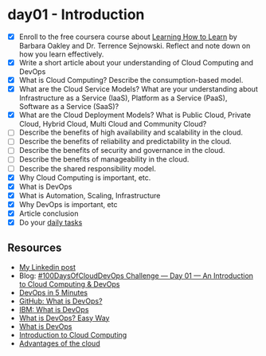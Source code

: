 # day01 - Introduction

- [x] Enroll to the free coursera course about [Learning How to Learn](https://www.coursera.org/learn/learning-how-to-learn) by Barbara Oakley and Dr. Terrence Sejnowski. Reflect and note down on how you learn effectively.
- [x] Write a short article about your understanding of Cloud Computing and DevOps
- [x] What is Cloud Computing? Describe the consumption-based model.
- [x] What are the Cloud Service Models? What are your understanding about Infrastructure as a Service (IaaS), Platform as a Service (PaaS), Software as a Service (SaaS)?
- [x] What are the Cloud Deployment Models? What is Public Cloud, Private Cloud, Hybrid Cloud, Multi Cloud and Community Cloud?
- [ ] Describe the benefits of high availability and scalability in the cloud.
- [ ] Describe the benefits of reliability and predictability in the cloud.
- [ ] Describe the benefits of security and governance in the cloud.
- [ ] Describe the benefits of manageability in the cloud.
- [ ] Describe the shared responsibility model.
- [x] Why Cloud Computing is important, etc.
- [x] What is DevOps
- [x] What is Automation, Scaling, Infrastructure
- [x] Why DevOps is important, etc
- [x] Article conclusion
- [x] Do your [daily tasks](https://github.com/agcdtmr/100DaysOfCloudDevOps/blob/main/README.md#do-the-work-work-work-work)

## Resources

- [My Linkedin post](https://www.linkedin.com/posts/anjcalleja_100daysofclouddevops-challenge-day-01-activity-7175857784616321024-y7jJ?utm_source=share&utm_medium=member_desktop)
- Blog: [#100DaysOfCloudDevOps Challenge — Day 01 — An Introduction to Cloud Computing & DevOps](https://anj.hashnode.dev/100daysofclouddevops-challenge-day-01-an-introduction-to-cloud-computing-devops)
- [DevOps in 5 Minutes](https://www.youtube.com/watch?v=Xrgk023l4lI)
- [GitHub: What is DevOps?](https://www.youtube.com/watch?v=kBV8gPVZNEE)
- [IBM: What is DevOps](https://www.youtube.com/watch?v=UbtB4sMaaNM&pp=ygUOd2hhdCBpcyBkZXZvcHM%3D)
- [What is DevOps? Easy Way](https://www.youtube.com/watch?v=_Gpe1Zn-1fE&t=43s)
- [What is DevOps](https://supriyasurkar.hashnode.dev/day-1-what-is-devops)
- [Introduction to Cloud Computing](https://github.com/techgrounds/techgrounds-anj-dtmr/blob/main/week-4/04_cloud_09.md#introduction-to-cloud-computing)
- [Advantages of the cloud](https://github.com/techgrounds/techgrounds-anj-dtmr/blob/main/week-4/04_cloud_03.md#advantages-of-the-cloud)
